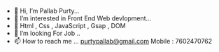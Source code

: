 - 👋 Hi, I’m Pallab Purty...
- 👀 I’m interested in Front End Web devlopment...
- 🌱 Html , Css , JavaScript , Gsap , DOM
- 💞️ I’m looking For Job ..
- 📫 How to reach me ... purtypallab@gmail.com Mobile : 7602470762

<!---
ppallab/ppallab is a ✨ special ✨ repository because its `README.md` (this file) appears on your GitHub profile.
You can click the Preview link to take a look at your changes.
--->
